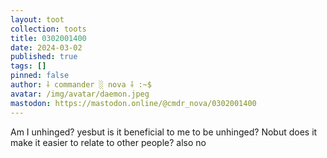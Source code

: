 ```yaml
---
layout: toot
collection: toots
title: 0302001400
date: 2024-03-02
published: true
tags: []
pinned: false
author: ⸸ commander ░ nova ⸸ :~$
avatar: /img/avatar/daemon.jpeg
mastodon: https://mastodon.online/@cmdr_nova/0302001400
---
```


Am I unhinged? yesbut is it beneficial to me to be unhinged? Nobut does it make it easier to relate to other people? also no

